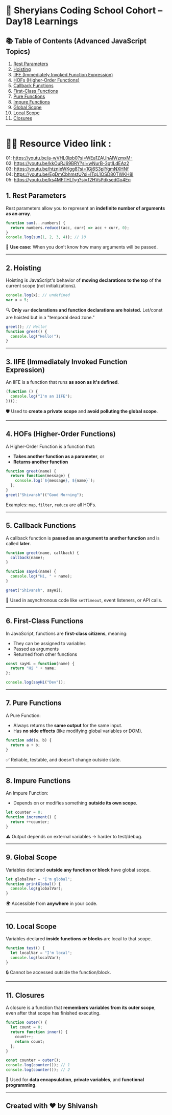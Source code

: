 
# 🦁 Sheryians Coding School Cohort – Day18 Learnings



## 📚 Table of Contents (Advanced JavaScript Topics)

1. [Rest Parameters](#1-rest-parameters)
2. [Hoisting](#2-hoisting)
3. [IIFE (Immediately Invoked Function Expression)](#3-iife-immediately-invoked-function-expression)
4. [HOFs (Higher-Order Functions)](#4-hofs-higher-order-functions)
5. [Callback Functions](#5-callback-functions)
6. [First-Class Functions](#6-first-class-functions)
7. [Pure Functions](#7-pure-functions)
8. [Impure Functions](#8-impure-functions)
9. [Global Scope](#9-global-scope)
10. [Local Scope](#10-local-scope)
11. [Closures](#11-closures)

---
# 🧑‍💻 Resource Video link : 
01: https://youtu.be/a-wVHL0lpb0?si=WEa1ZAUhAlWzmxM-      
02: https://youtu.be/kkOuRJ69BRY?si=wNurB-3gtlLdEAz2      
03: https://youtu.be/htznIeWKgg8?si=1Gj6S3plYgmNXHNf  
04: https://youtu.be/EgDmCbhmstU?si=lTqL1OSD80TWKH8l     
05: https://youtu.be/ks4MFTHLfyg?si=f2HVsPdksedGo4Eq

## 1. Rest Parameters

Rest parameters allow you to represent an **indefinite number of arguments as an array**.

```js
function sum(...numbers) {
  return numbers.reduce((acc, curr) => acc + curr, 0);
}
console.log(sum(1, 2, 3, 4)); // 10
```

🧠 **Use case:** When you don’t know how many arguments will be passed.

---

## 2. Hoisting

Hoisting is JavaScript's behavior of **moving declarations to the top** of the current scope (not initializations).

```js
console.log(x); // undefined
var x = 5;
```

🔍 **Only `var` declarations and function declarations are hoisted.**
Let/const are hoisted but in a "temporal dead zone."

```js
greet(); // Hello!
function greet() {
  console.log("Hello!");
}
```

---

## 3. IIFE (Immediately Invoked Function Expression)

An IIFE is a function that runs **as soon as it's defined**.

```js
(function () {
  console.log("I'm an IIFE");
})();
```

🛡️ Used to **create a private scope** and **avoid polluting the global scope**.

---

## 4. HOFs (Higher-Order Functions)

A Higher-Order Function is a function that:

* **Takes another function as a parameter**, or
* **Returns another function**

```js
function greet(name) {
  return function(message) {
    console.log(`${message}, ${name}`);
  };
}
greet("Shivansh")("Good Morning");
```

Examples: `map`, `filter`, `reduce` are all HOFs.

---

## 5. Callback Functions

A callback function is **passed as an argument to another function** and is called **later**.

```js
function greet(name, callback) {
  callback(name);
}

function sayHi(name) {
  console.log("Hi, " + name);
}

greet("Shivansh", sayHi);
```

🧠 Used in asynchronous code like `setTimeout`, event listeners, or API calls.

---

## 6. First-Class Functions

In JavaScript, functions are **first-class citizens**, meaning:

* They can be assigned to variables
* Passed as arguments
* Returned from other functions

```js
const sayHi = function(name) {
  return "Hi " + name;
};

console.log(sayHi("Dev"));
```

---

## 7. Pure Functions

A Pure Function:

* Always returns the **same output** for the same input.
* Has **no side effects** (like modifying global variables or DOM).

```js
function add(a, b) {
  return a + b;
}
```

✅ Reliable, testable, and doesn't change outside state.

---

## 8. Impure Functions

An Impure Function:

* Depends on or modifies something **outside its own scope**.

```js
let counter = 0;
function increment() {
  return ++counter;
}
```

⚠️ Output depends on external variables → harder to test/debug.

---

## 9. Global Scope

Variables declared **outside any function or block** have global scope.

```js
let globalVar = "I'm global";
function printGlobal() {
  console.log(globalVar);
}
```

🌍 Accessible from **anywhere** in your code.

---

## 10. Local Scope

Variables declared **inside functions or blocks** are local to that scope.

```js
function test() {
  let localVar = "I'm local";
  console.log(localVar);
}
```

🔒 Cannot be accessed outside the function/block.

---

## 11. Closures

A closure is a function that **remembers variables from its outer scope**, even after that scope has finished executing.

```js
function outer() {
  let count = 0;
  return function inner() {
    count++;
    return count;
  };
}

const counter = outer();
console.log(counter()); // 1
console.log(counter()); // 2
```

🧠 Used for **data encapsulation**, **private variables**, and **functional programming**.

---

## Created with ❤️ by Shivansh 

